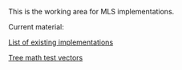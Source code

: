 This is the working area for MLS implementations.

Current material:

[List of existing implementations](https://github.com/mlswg/mls-implementations/blob/master/implementation_list.md)

[Tree math test vectors](https://github.com/mlswg/mls-implementations/blob/master/treemath/README.md)




 

